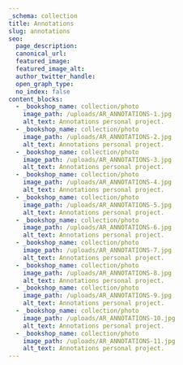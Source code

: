 ```yaml
---
_schema: collection
title: Annotations
slug: annotations
seo:
  page_description:
  canonical_url:
  featured_image:
  featured_image_alt:
  author_twitter_handle:
  open_graph_type:
  no_index: false
content_blocks:
  - _bookshop_name: collection/photo
    image_path: /uploads/AR_ANNOTATIONS-1.jpg
    alt_text: Annotations personal project.
  - _bookshop_name: collection/photo
    image_path: /uploads/AR_ANNOTATIONS-2.jpg
    alt_text: Annotations personal project.
  - _bookshop_name: collection/photo
    image_path: /uploads/AR_ANNOTATIONS-3.jpg
    alt_text: Annotations personal project.
  - _bookshop_name: collection/photo
    image_path: /uploads/AR_ANNOTATIONS-4.jpg
    alt_text: Annotations personal project.
  - _bookshop_name: collection/photo
    image_path: /uploads/AR_ANNOTATIONS-5.jpg
    alt_text: Annotations personal project.
  - _bookshop_name: collection/photo
    image_path: /uploads/AR_ANNOTATIONS-6.jpg
    alt_text: Annotations personal project.
  - _bookshop_name: collection/photo
    image_path: /uploads/AR_ANNOTATIONS-7.jpg
    alt_text: Annotations personal project.
  - _bookshop_name: collection/photo
    image_path: /uploads/AR_ANNOTATIONS-8.jpg
    alt_text: Annotations personal project.
  - _bookshop_name: collection/photo
    image_path: /uploads/AR_ANNOTATIONS-9.jpg
    alt_text: Annotations personal project.
  - _bookshop_name: collection/photo
    image_path: /uploads/AR_ANNOTATIONS-10.jpg
    alt_text: Annotations personal project.
  - _bookshop_name: collection/photo
    image_path: /uploads/AR_ANNOTATIONS-11.jpg
    alt_text: Annotations personal project.
---
```


